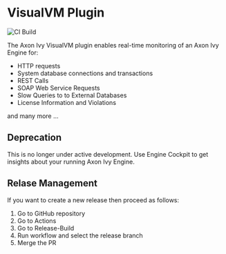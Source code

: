 # VisualVM Plugin

![CI Build](https://github.com/axonivy-market/visualvm-plugin/actions/workflows/ci.yml/badge.svg)

The Axon Ivy VisualVM plugin enables real-time monitoring of an Axon Ivy Engine
for:

* HTTP requests
* System database connections and transactions
* REST Calls
* SOAP Web Service Requests
* Slow Queries to to External Databases
* License Information and Violations

and many more ...

## Deprecation

This is no longer under active development. Use Engine Cockpit to get insights
about your running Axon Ivy Engine.

## Relase Management

If you want to create a new release then proceed as follows:

1. Go to GitHub repository
2. Go to Actions
3. Go to Release-Build
4. Run workflow and select the release branch
5. Merge the PR
